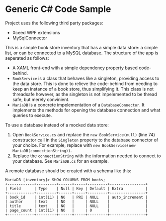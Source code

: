 # Generic C# Code Sample

Project uses the following third party packages:
- Xceed WPF extensions
- MySqlConnector

This is a simple book store inventory that has a simple data store: a simple list, or can be connected to a MySQL database. The structure of the app is seperated as follows:
- A XAML front-end with a simple dependency property based code-behind.
- `BookService` is a class that behaves like a singleton, providing access to the data store. This is done to relieve the code-behind from needing to keep an instance of a book store, thus simplifying it. This class is not threadsafe however, as the singleton is not impelemented to be thread safe, but merely convinient.
- `MariaDB` is a concrete impelementation of a `DatabaseConnector`. It implements the methods for opening the database connection and what queries to execute.

To use a database instead of a mocked data store:
1. Open `BookService.cs` and replace the `new BookService(null)` (line 74) constructor call in the `Singleton` property to the database connector of your choice. For example, replace with `new BookService(new MariaDB(connectionString))`.
2. Replace the `connectionString` with the information needed to connect to your database. See `MariaDB.cs` for an example.

A remote database should be created with a schema like this:
```
MariaDB [inventory]> SHOW COLUMNS FROM books;
+------------+---------+------+-----+---------+----------------+
| Field      | Type    | Null | Key | Default | Extra          |
+------------+---------+------+-----+---------+----------------+
| book_id    | int(11) | NO   | PRI | NULL    | auto_increment |
| author     | text    | NO   |     | NULL    |                |
| title      | text    | NO   |     | NULL    |                |
| page_count | int(11) | NO   |     | 0       |                |
+------------+---------+------+-----+---------+----------------+
```
